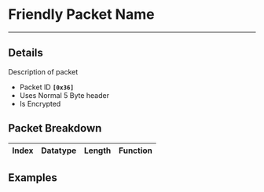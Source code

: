 # Friendly Packet Name #

---


## Details ##

Description of packet
  * Packet ID **`[0x36]`**
  * Uses Normal 5 Byte header
  * Is Encrypted

## Packet Breakdown ##
| Index | Datatype | Length | Function |
|:------|:---------|:-------|:---------|

## Examples ##